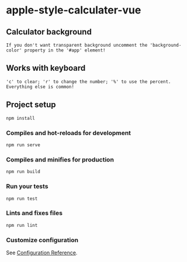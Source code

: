 # apple-style-calculater-vue

## Calculator background
```
If you don't want transparent background uncomment the 'background-color' property in the '#app' element!
```

## Works with keyboard
```
'c' to clear; 'r' to change the number; '%' to use the percent. Everything else is common!
```

## Project setup
```
npm install
```

### Compiles and hot-reloads for development
```
npm run serve
```

### Compiles and minifies for production
```
npm run build
```

### Run your tests
```
npm run test
```

### Lints and fixes files
```
npm run lint
```

### Customize configuration
See [Configuration Reference](https://cli.vuejs.org/config/).
